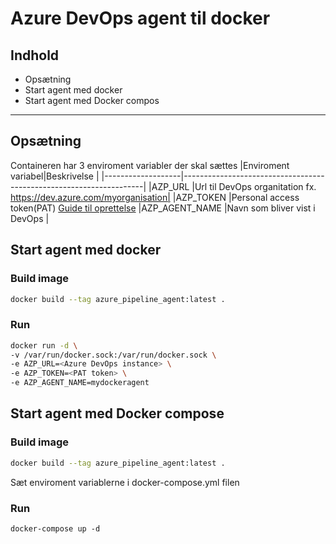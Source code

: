 # Azure DevOps agent til docker

## Indhold
- Opsætning
- Start agent med docker
- Start agent med Docker compos
---

## Opsætning

Containeren har 3 enviroment variabler der skal sættes
|Enviroment variabel|Beskrivelse                                                         |
|-------------------|--------------------------------------------------------------------|
|AZP_URL            |Url til DevOps organitation fx. https://dev.azure.com/myorganisation|
|AZP_TOKEN          |Personal access token(PAT) [Guide til oprettelse](https://docs.microsoft.com/en-us/azure/devops/pipelines/agents/v2-linux?view=azure-devops#authenticate-with-a-personal-access-token-pat)
|AZP_AGENT_NAME     |Navn som bliver vist i DevOps                                       |

## Start agent med docker

### Build image
```bash
docker build --tag azure_pipeline_agent:latest .
```

### Run
```bash
docker run -d \ 
-v /var/run/docker.sock:/var/run/docker.sock \
-e AZP_URL=<Azure DevOps instance> \
-e AZP_TOKEN=<PAT token> \
-e AZP_AGENT_NAME=mydockeragent
```

## Start agent med Docker compose

### Build image
```bash
docker build --tag azure_pipeline_agent:latest .
```
Sæt enviroment variablerne i docker-compose.yml filen

### Run
```
docker-compose up -d
```


